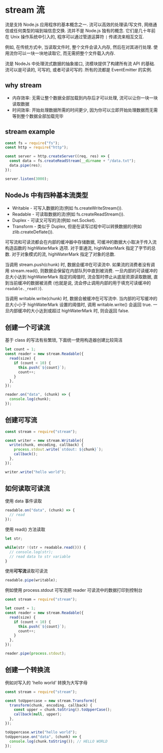 # stream 流

流是支持 Node.js 应用程序的基本概念之一. 流可以高效的处理读/写文件, 网络通信或任何类型的端到端信息交换. 流并不是 Node.js 独有的概念. 它们是几十年前在 Unix 操作系统中引入的, 程序可以通过管道运算符 `|` 传递流来相互交互.

例如, 在传统方式中, 当读取文件时, 整个文件会读入内存, 然后在对其进行处理. 使用流你可以一块一块地读取它, 而无需把整个文件载入内存.

流是 NodeJs 中处理流式数据的抽象接口, 流模块提供了构建所有流 API 的基础. 流可以是可读的, 可写的, 或者可读可写的. 所有的流都是 EventEmitter 的实例.

## why stream

- 内存效率: 无需让整个数据全部加载到内存后才可以处理, 流可以让你一块一块读取数据
- 时间效率: 开始处理数据所需的时间更少, 因为你可以立即开始处理数据而无需等到整个数据全部加载完毕

## stream example

```javascript
const fs = require("fs");
const http = require("http");

const server = http.createServer((req, res) => {
  const data = fs.createReadStream(__dirname + "/data.txt");
  data.pipe(res);
});

server.listen(3000);
```

## NodeJs 中有四种基本流类型

- Writable - 可写入数据的流(例如 fs.createWriteStream()).
- Readable - 可读取数据的流(例如 fs.createReadStream()).
- Duplex - 可读又可写的流(例如 net.Socket).
- Transform - 类似于 Duplex, 但是在读写过程中可以转换数据的(例如 zlib.createDeflate()).

可写流和可读流都会在内部的缓冲器中存储数据, 可缓冲的数据大小取决于传入流构造函数的 highWaterMark 选项. 对于普通流, highWaterMark 指定了字节的总数. 对于对象模式的流, highWaterMark 指定了对象的总数.

当调用 stream.push(chunk) 时, 数据会缓冲在可读流中. 如果流的消费者没有调用 stream.read(), 则数据会保留在内部队列中直到被消费. 一旦内部的可读缓冲的总大小达到 highWaterMark 指定的阈值时, 流会暂时停止从底层资源读取数据, 直到当前缓冲的数据被消费 (也就是说, 流会停止调用内部的用于填充可读缓冲的 `readable._read()`).

当调用 writable.write(chunk) 时, 数据会被缓冲在可写流中. 当内部的可写缓冲的总大小小于 highWaterMark 设置的阈值时, 调用 writable.write() 会返回 true.
一旦内部缓冲的大小达到或超过 highWaterMark 时, 则会返回 false.

## 创建一个可读流

基于 class 的写法有些繁琐, 下面统一使用构造器创建比较简洁

```javascript
let count = 1;
const reader = new stream.Readable({
  read(size) {
    if (count < 10) {
      this.push(`${count}`);
      count++;
    }
  },
});

reader.on("data", (chunk) => {
  console.log(chunk);
});
```

## 创建可写流

```javascript
const stream = require("stream");

const writer = new stream.Writable({
  write(chunk, encoding, callback) {
    process.stdout.write(`stdout: ${chunk}`);
    callback();
  },
});

writer.write("hello world");
```

## 如何读取可读流

使用 data 事件读取

```javascript
readable.on("data", (chunk) => {
  // read
});
```

使用 read() 方法读取

```javascript
let str;

while(str !(str = readable.read())) {
  // console.log(str);
  // read data to str variable
}
```

使用**可写流**读取可读流

```javascript
readable.pipe(writable);
```

例如使用 process.stdout 可写流把 reader 可读流中的数据打印到控制台

```javascript
const stream = require("stream");

let count = 1;
const reader = new stream.Readable({
  read(size) {
    if (count < 10) {
      this.push(`${count}`);
      count++;
    }
  },
});

reader.pipe(process.stdout);
```

## 创建一个转换流

例如对写入的 'hello world' 转换为大写字母

```javascript
const stream = require("stream");

const toUppercase = new stream.Transform({
  transform(chunk, encoding, callback) {
    const upper = chunk.toString().toUpperCase();
    callback(null, upper);
  },
});

toUppercase.write("hello world");
toUppercase.on("data", (chunk) => {
  console.log(chunk.toString()); // HELLO WORLD
});
```
